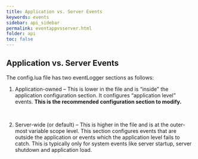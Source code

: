 ```yaml
---
title: Application vs. Server Events
keywords: events
sidebar: api_sidebar
permalink: eventappvsserver.html
folder: api
toc: false
---
```




## Application vs. Server Events

The config.lua file has two eventLogger sections as follows:

1. Application-owned – This is lower in the file and is “inside” the application configuration section. It configures “application level” events. **This is the recommended configuration section to modify.**

   ​

2. Server-wide (or default) – This is higher in the file and is at the outer-most variable scope level. This section configures events that are outside the application or events which the application level fails to catch. This is typically only for system events like server startup, server shutdown and application load.
